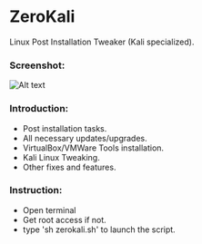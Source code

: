 # ZeroKali
Linux Post Installation Tweaker (Kali specialized).

### Screenshot:
![Alt text](/../screenshots/zerokali_screenshot_20180722_02.jpg?raw=true)

### Introduction:
* Post installation tasks.
* All necessary updates/upgrades.
* VirtualBox/VMWare Tools installation.
* Kali Linux Tweaking.
* Other fixes and features.

### Instruction:
* Open terminal
* Get root access if not.
* type 'sh zerokali.sh' to launch the script.
